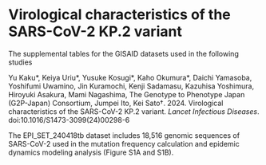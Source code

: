 # Virological characteristics of the SARS-CoV-2 KP.2 variant
The supplemental tables for the GISAID datasets used in the following studies

Yu Kaku*, Keiya Uriu*, Yusuke Kosugi*, Kaho Okumura*, Daichi Yamasoba, Yoshifumi Uwamino, Jin Kuramochi, Kenji Sadamasu, Kazuhisa Yoshimura, Hiroyuki Asakura, Mami Nagashima, The Genotype to Phenotype Japan (G2P-Japan) Consortium, Jumpei Ito, Kei Sato†. 2024. Virological characteristics of the SARS-CoV-2 KP.2 variant. _Lancet Infectious Diseases_. doi:10.1016/S1473-3099(24)00298-6

The EPI_SET_240418tb dataset includes 18,516 genomic sequences of SARS-CoV-2 used in the  mutation frequency calculation and epidemic dynamics modeling analysis (Figure S1A and S1B).

